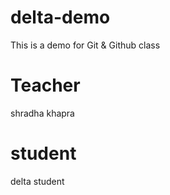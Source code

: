 # delta-demo
This is a demo for Git &amp; Github class

# Teacher
shradha khapra

# student
delta student